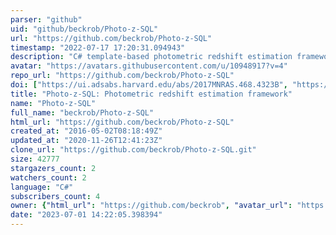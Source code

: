 ```yaml
---
parser: "github"
uid: "github/beckrob/Photo-z-SQL"
url: "https://github.com/beckrob/Photo-z-SQL"
timestamp: "2022-07-17 17:20:31.094943"
description: "C# template-based photometric redshift estimation framework"
avatar: "https://avatars.githubusercontent.com/u/10948917?v=4"
repo_url: "https://github.com/beckrob/Photo-z-SQL"
doi: ["https://ui.adsabs.harvard.edu/abs/2017MNRAS.468.4323B", "https://ui.adsabs.harvard.edu/abs/2017A%26C....19...34Bs", "https://ui.adsabs.harvard.edu/abs/2017ascl.soft04009B/abstract"]
title: "Photo-z-SQL: Photometric redshift estimation framework"
name: "Photo-z-SQL"
full_name: "beckrob/Photo-z-SQL"
html_url: "https://github.com/beckrob/Photo-z-SQL"
created_at: "2016-05-02T08:18:49Z"
updated_at: "2020-11-26T12:41:23Z"
clone_url: "https://github.com/beckrob/Photo-z-SQL.git"
size: 42777
stargazers_count: 2
watchers_count: 2
language: "C#"
subscribers_count: 4
owner: {"html_url": "https://github.com/beckrob", "avatar_url": "https://avatars.githubusercontent.com/u/10948917?v=4", "login": "beckrob", "type": "User"}
date: "2023-07-01 14:22:05.398394"
---
```

